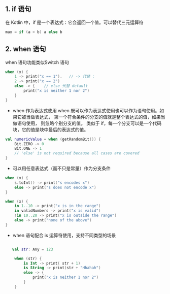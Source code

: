 ## 1. if 语句


在 Kotlin 中，if 是一个表达式：它会返回一个值。可以替代三元运算符 

```kotlin 
max = if (a > b) a else b
```

## 2. when 语句 

when 语句功能类似Switch 语句

```kotlin 
when (x) {
    1 -> print("x == 1").   // -> 代替 : 
    2 -> print("x == 2")
    else -> {    // else 代替 default 
        print("x is neither 1 nor 2")
    }
}
```

- when 作为表达式使用
when 既可以作为表达式使用也可以作为语句使用。如果它被当做表达式， 第一个符合条件的分支的值就是整个表达式的值，如果当做语句使用， 则忽略个别分支的值。 类似于 if，每一个分支可以是一个代码块，它的值是块中最后的表达式的值。

```kotlin
val numericValue = when (getRandomBit()) {
    Bit.ZERO -> 0
    Bit.ONE -> 1
    // 'else' is not required because all cases are covered
}
```


- 可以用任意表达式（而不只是常量）作为分支条件

```kotlin 
when (x) {
    s.toInt() -> print("s encodes x")
    else -> print("s does not encode x")
}

when (x) {
    in 1..10 -> print("x is in the range")
    in validNumbers -> print("x is valid")
    !in 10..20 -> print("x is outside the range")
    else -> print("none of the above")
}
```

- when 语句配合 is 运算符使用，支持不同类型的场景

```kotlin 

   val str: Any = 123

    when (str) {
        is Int -> print( str + 1)
        is String -> print(str + "Hhahah")
        else -> {
            print("x is neither 1 nor 2")
        }
    }
```

